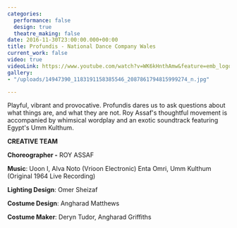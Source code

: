 ```yaml
---
categories:
  performance: false
  design: true
  theatre_making: false
date: 2016-11-30T23:00:00.000+00:00
title: Profundis - National Dance Company Wales
current_work: false
video: true
videoLink: https://www.youtube.com/watch?v=WK6kHnthAmw&feature=emb_logo
gallery:
- "/uploads/14947390_1183191158385546_2087861794815999274_n.jpg"

---
```

Playful, vibrant and provocative. Profundis dares us to ask questions about what things are, and what they are not. Roy Assaf's thoughtful movement is accompanied by whimsical wordplay and an exotic soundtrack featuring Egypt's Umm Kulthum.

**CREATIVE TEAM**

**Choreographer  -** ROY ASSAF

**Music**: Uoon I, Alva Noto (Vrioon Electronic) Enta Omri, Umm Kulthum (Original 1964 Live Recording)

**Lighting Design**: Omer Sheizaf

**Costume Design**: Angharad Matthews

**Costume Maker**: Deryn Tudor, Angharad Griffiths